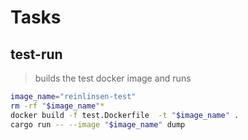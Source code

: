 # Tasks

## test-run

> builds the test docker image and runs

```sh
image_name="reinlinsen-test"
rm -rf "$image_name"*
docker build -f test.Dockerfile  -t "$image_name" .
cargo run -- --image "$image_name" dump
```

